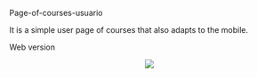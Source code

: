 Page-of-courses-usuario

It is a simple user page of courses that also adapts to the mobile.

Web version

<p align="center">
 <img src="https://djaysson.github.io/Page-of-courses/imagem/img-pagina-web.PNG">
</p>
